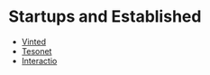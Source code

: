 # Startups and Established

* [Vinted](https://www.vinted.com/)
* [Tesonet](https://tesonet.com/)
* [Interactio](https://interactio.io/)


